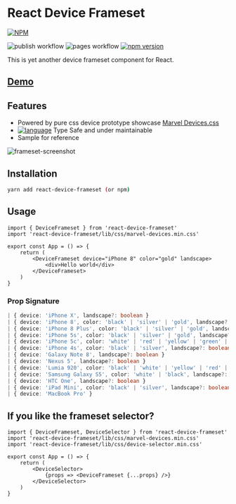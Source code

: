 # React Device Frameset

[![NPM](https://nodei.co/npm/react-device-frameset.png?downloads=true&downloadRank=true&stars=true)](https://nodei.co/npm/react-device-frameset/)

![publish workflow](https://github.com/zheeeng/react-device-frameset/actions/workflows/publish.yml/badge.svg)
![pages workflow](https://github.com/zheeeng/react-device-frameset/actions/workflows/pages.yml/badge.svg)
[![npm version](https://img.shields.io/npm/v/react-device-frameset.svg)](https://www.npmjs.com/package/react-device-frameset)

This is yet another device frameset component for React.

## [Demo](https://react-device-frameset.zheeeng.me)

## Features

* Powered by pure css device prototype showcase [Marvel Devices.css](http://marvelapp.github.io/devices.css/)
* [![language](https://img.shields.io/badge/%3C%2F%3E-TypeScript-blue.svg)](http://typescriptlang.org/) Type Safe and under maintainable
* Sample for reference

![frameset-screenshot](https://user-images.githubusercontent.com/1303154/120062053-a58a6200-c092-11eb-9fec-fa0dd3609645.png)

## Installation

```bash
yarn add react-device-frameset (or npm)
```

## Usage

```tsx
import { DeviceFrameset } from 'react-device-frameset'
import 'react-device-frameset/lib/css/marvel-devices.min.css'

export const App = () => {
    return (
        <DeviceFrameset device="iPhone 8" color="gold" landscape>
            <div>Hello world</div>
        </DeviceFrameset>
    )
}
```

### Prop Signature

```ts (signature)
| { device: 'iPhone X', landscape?: boolean }
| { device: 'iPhone 8', color: 'black' | 'silver' | 'gold', landscape?: boolean }
| { device: 'iPhone 8 Plus', color: 'black' | 'silver' | 'gold', landscape?: boolean }
| { device: 'iPhone 5s', color: 'black' | 'silver' | 'gold', landscape?: boolean }
| { device: 'iPhone 5c', color: 'white' | 'red' | 'yellow' | 'green' | 'blue', landscape?: boolean }
| { device: 'iPhone 4s', color: 'black' | 'silver', landscape?: boolean }
| { device: 'Galaxy Note 8', landscape?: boolean }
| { device: 'Nexus 5', landscape?: boolean }
| { device: 'Lumia 920', color: 'black' | 'white' | 'yellow' | 'red' | 'blue', landscape?: boolean }
| { device: 'Samsung Galaxy S5', color: 'white' | 'black', landscape?: boolean }
| { device: 'HTC One', landscape?: boolean }
| { device: 'iPad Mini', color: 'black' | 'silver', landscape?: boolean }
| { device: 'MacBook Pro' }
```

## If you like the frameset selector?

```tsx
import { DeviceFrameset, DeviceSelector } from 'react-device-frameset'
import 'react-device-frameset/lib/css/marvel-devices.min.css'
import 'react-device-frameset/lib/css/device-selector.min.css'

export const App = () => {
    return (
        <DeviceSelector>
            {props => <DeviceFrameset {...props} />}
        </DeviceSelector>
    )
}
```
